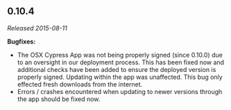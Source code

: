 ## 0.10.4

_Released 2015-08-11_

**Bugfixes:**

- The OSX Cypress App was not being properly signed (since 0.10.0) due to an
  oversight in our deployment process. This has been fixed now and additional
  checks have been added to ensure the deployed version is properly signed.
  Updating within the app was unaffected. This bug only effected fresh downloads
  from the internet.
- Errors / crashes encountered when updating to newer versions through the app
  should be fixed now.
